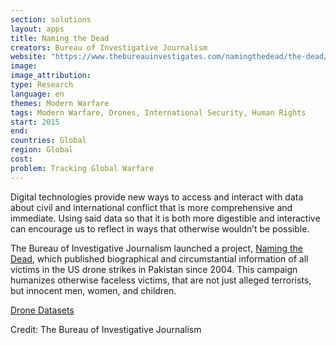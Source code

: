```yaml
---
section: solutions
layout: apps
title: Naming the Dead 
creators: Bureau of Investigative Journalism 
website: "https://www.thebureauinvestigates.com/namingthedead/the-dead/?lang=en"
image: 
image_attribution:
type: Research 
language: en
themes: Modern Warfare
tags: Modern Warfare, Drones, International Security, Human Rights
start: 2015
end: 
countries: Global
region: Global
cost: 
problem: Tracking Global Warfare
---
```

Digital technologies provide new ways to access and interact with data about civil and international conflict that is more comprehensive and immediate. Using said data so that it is both more digestible and interactive can encourage us to reflect in ways that otherwise wouldn’t be possible. 

The Bureau of Investigative Journalism launched a project, [Naming the Dead](https://www.thebureauinvestigates.com/namingthedead/the-dead/?lang=en), which published biographical and circumstantial information of all victims in the US drone strikes in Pakistan since 2004. This campaign humanizes otherwise faceless victims, that are not just alleged terrorists, but innocent men, women, and children. 

[Drone Datasets](https://www.thebureauinvestigates.com/category/projects/drones/drones-graphs/)

Credit: The Bureau of Investigative Journalism
